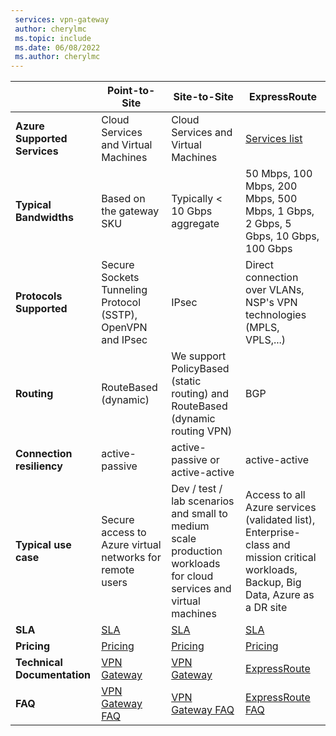 ```yaml
---
 services: vpn-gateway
 author: cherylmc
 ms.topic: include
 ms.date: 06/08/2022
 ms.author: cherylmc
---
```

|  | **Point-to-Site** | **Site-to-Site** | **ExpressRoute** |
| --- | --- | --- | --- |
| **Azure Supported Services** |Cloud Services and Virtual Machines |Cloud Services and Virtual Machines |[Services list](../articles/expressroute/expressroute-faqs.md#supported-services) |
| **Typical Bandwidths** |Based on the gateway SKU |Typically < 10 Gbps aggregate |50 Mbps, 100 Mbps, 200 Mbps, 500 Mbps, 1 Gbps, 2 Gbps, 5 Gbps, 10 Gbps, 100 Gbps |
| **Protocols Supported** |Secure Sockets Tunneling Protocol (SSTP), OpenVPN and IPsec |IPsec |Direct connection over VLANs, NSP's VPN technologies (MPLS, VPLS,...) |
| **Routing** |RouteBased (dynamic) |We support PolicyBased (static routing) and RouteBased (dynamic routing VPN) |BGP |
| **Connection resiliency** |active-passive |active-passive or active-active |active-active |
| **Typical use case** |Secure access to Azure virtual networks for remote users |Dev / test / lab scenarios and small to medium scale production workloads for cloud services and virtual machines |Access to all Azure services (validated list), Enterprise-class and mission critical workloads, Backup, Big Data, Azure as a DR site |
| **SLA** |[SLA](https://azure.microsoft.com/support/legal/sla/) |[SLA](https://azure.microsoft.com/support/legal/sla/) |[SLA](https://azure.microsoft.com/support/legal/sla/) |
| **Pricing** |[Pricing](https://azure.microsoft.com/pricing/details/vpn-gateway/) |[Pricing](https://azure.microsoft.com/pricing/details/vpn-gateway/) |[Pricing](https://azure.microsoft.com/pricing/details/expressroute/) |
| **Technical Documentation** |[VPN Gateway](../articles/vpn-gateway/index.yml) |[VPN Gateway](../articles/vpn-gateway/index.yml) |[ExpressRoute](../articles/expressroute/index.yml) |
| **FAQ** |[VPN Gateway FAQ](../articles/vpn-gateway/vpn-gateway-vpn-faq.md) |[VPN Gateway FAQ](../articles/vpn-gateway/vpn-gateway-vpn-faq.md) |[ExpressRoute FAQ](../articles/expressroute/expressroute-faqs.md) |